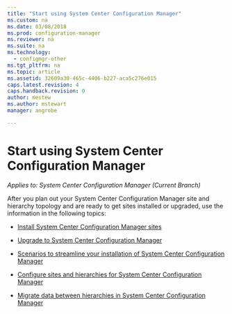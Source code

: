```yaml
---
title: "Start using System Center Configuration Manager"
ms.custom: na
ms.date: 03/08/2018
ms.prod: configuration-manager
ms.reviewer: na
ms.suite: na
ms.technology:
  - configmgr-other
ms.tgt_pltfrm: na
ms.topic: article
ms.assetid: 32609a30-465c-4406-b227-aca5c276e015
caps.latest.revision: 4
caps.handback.revision: 0
author: mestew
ms.author: mstewart
manager: angrobe

---
```

# Start using System Center Configuration Manager

*Applies to: System Center Configuration Manager (Current Branch)*

After you plan out your System Center Configuration Manager site and hierarchy  topology and are ready to get sites installed or upgraded, use the information in the following topics:  

-   [Install System Center Configuration Manager sites](/sccm/core/servers/deploy/install/installing-sites)  

-   [Upgrade to System Center Configuration Manager](../../../core/servers/deploy/install/upgrade-to-configuration-manager.md)  

-   [Scenarios to streamline your installation of System Center Configuration Manager](../../../core/servers/deploy/install/scenarios-to-streamline-your-installation.md)  

-   [Configure sites and hierarchies for System Center Configuration Manager](../../../core/servers/deploy/configure/configure-sites-and-hierarchies.md)  

-   [Migrate data between hierarchies in System Center Configuration Manager](../../../core/migration/migrate-data-between-hierarchies.md)  
